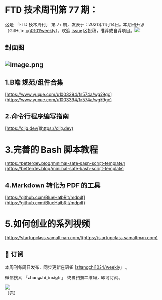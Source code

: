 # FTD 技术周刊第 77 期：
这是 「FTD 技术周刊」 第 77 期，发表于：2021年11月14日。本期刊开源（GitHub: [cg0101/weekly](https://github.com/cg0101/weekly)），欢迎 [issue](https://github.com/cg0101/weekly/issues) 区投稿，推荐或自荐项目。![](https://visitor-badge.glitch.me/badge?page_id=cg0101.weekly) <a href="https://www.linkedin.com/in/%E9%A9%B0-%E5%BC%A0-60669710a/">
        </a>
## 封面图


## ![image.png](https://cdn.nlark.com/yuque/0/2021/png/132503/1635854063879-9688580c-4fb0-485b-9a8d-fdbbad59b770.png#clientId=u93fa760a-dea2-4&from=paste&height=721&id=u3d9e1a6a&margin=%5Bobject%20Object%5D&name=image.png&originHeight=721&originWidth=1080&originalType=binary&ratio=1&size=1834013&status=done&style=none&taskId=u9fe75237-3775-4633-8af6-f98065937c0&width=1080)
## 1.B端 规范/组件合集 
[https://www.yuque.com/u1003394/fn574a/wg59gc](https://www.yuque.com/u1003394/fn574a/wg59gc)

## 2.命令行程序编写指南 
[https://clig.dev/](https://clig.dev)

# 3.完善的 Bash 脚本教程 
[https://betterdev.blog/minimal-safe-bash-script-template/](https://betterdev.blog/minimal-safe-bash-script-template)

## 4.Markdown 转化为 PDF 的工具 
[https://github.com/BlueHatbRit/mdpdf](https://github.com/BlueHatbRit/mdpdf)

# 5.如何创业的系列视频 
[https://startupclass.samaltman.com/](https://startupclass.samaltman.com)



## 📅 订阅
本周刊每周日发布，同步更新在语雀 [[zhangchi1024/weekly](https://www.yuque.com/zhangchi1024/weekly)」 。


微信搜索 「zhangchi_insight」 或者扫描二维码，即可订阅。
<div align="left"> <img src="https://cdn.nlark.com/yuque/0/2021/jpeg/132503/1640750963398-e8538e9e-6b96-46f7-abff-c93b56bdd377.jpeg?x-oss-process=image%2Fwatermark%2Ctype_d3F5LW1pY3JvaGVp%2Csize_36%2Ctext_5byg6amw%2Ccolor_FFFFFF%2Cshadow_50%2Ct_80%2Cg_se%2Cx_10%2Cy_10%2Fresize%2Cw_426%2Climit_0" ></div>    
    （完）